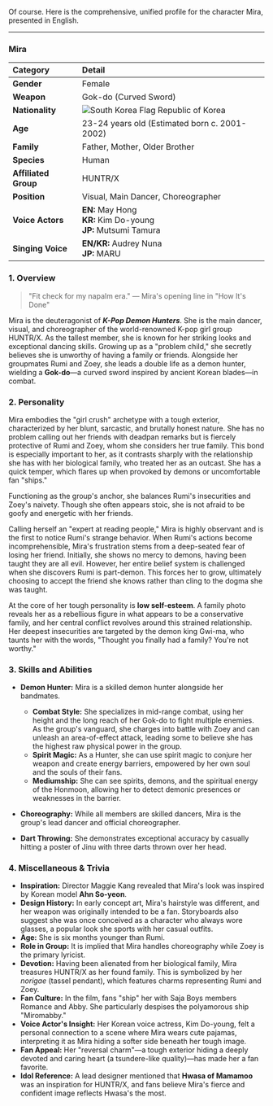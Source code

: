 Of course. Here is the comprehensive, unified profile for the character Mira, presented in English.

---

### **Mira**

| Category             | Detail                                                                                                             |
| :------------------- | :----------------------------------------------------------------------------------------------------------------- |
| **Gender**           | Female                                                                                                             |
| **Weapon**           | Gok-do (Curved Sword)                                                                                              |
| **Nationality**      | ![South Korea Flag](https://upload.wikimedia.org/wikipedia/commons/0/09/Flag_of_South_Korea.svg) Republic of Korea |
| **Age**              | 23-24 years old (Estimated born c. 2001-2002)                                                                      |
| **Family**           | Father, Mother, Older Brother                                                                                      |
| **Species**          | Human                                                                                                              |
| **Affiliated Group** | HUNTR/X                                                                                                            |
| **Position**         | Visual, Main Dancer, Choreographer                                                                                 |
| **Voice Actors**     | **EN:** May Hong <br> **KR:** Kim Do-young <br> **JP:** Mutsumi Tamura                                             |
| **Singing Voice**    | **EN/KR:** Audrey Nuna <br> **JP:** MARU                                                                           |

### **1. Overview**

> "Fit check for my napalm era."
> — Mira's opening line in "How It's Done"

Mira is the deuteragonist of **_K-Pop Demon Hunters_**. She is the main dancer, visual, and choreographer of the world-renowned K-pop girl group HUNTR/X. As the tallest member, she is known for her striking looks and exceptional dancing skills. Growing up as a "problem child," she secretly believes she is unworthy of having a family or friends. Alongside her groupmates Rumi and Zoey, she leads a double life as a demon hunter, wielding a **Gok-do**—a curved sword inspired by ancient Korean blades—in combat.

### **2. Personality**

Mira embodies the "girl crush" archetype with a tough exterior, characterized by her blunt, sarcastic, and brutally honest nature. She has no problem calling out her friends with deadpan remarks but is fiercely protective of Rumi and Zoey, whom she considers her true family. This bond is especially important to her, as it contrasts sharply with the relationship she has with her biological family, who treated her as an outcast. She has a quick temper, which flares up when provoked by demons or uncomfortable fan "ships."

Functioning as the group's anchor, she balances Rumi's insecurities and Zoey's naivety. Though she often appears stoic, she is not afraid to be goofy and energetic with her friends.

Calling herself an "expert at reading people," Mira is highly observant and is the first to notice Rumi's strange behavior. When Rumi's actions become incomprehensible, Mira's frustration stems from a deep-seated fear of losing her friend. Initially, she shows no mercy to demons, having been taught they are all evil. However, her entire belief system is challenged when she discovers Rumi is part-demon. This forces her to grow, ultimately choosing to accept the friend she knows rather than cling to the dogma she was taught.

At the core of her tough personality is **low self-esteem**. A family photo reveals her as a rebellious figure in what appears to be a conservative family, and her central conflict revolves around this strained relationship. Her deepest insecurities are targeted by the demon king Gwi-ma, who taunts her with the words, "Thought you finally had a family? You're not worthy."

### **3. Skills and Abilities**

- **Demon Hunter:** Mira is a skilled demon hunter alongside her bandmates.

  - **Combat Style:** She specializes in mid-range combat, using her height and the long reach of her Gok-do to fight multiple enemies. As the group's vanguard, she charges into battle with Zoey and can unleash an area-of-effect attack, leading some to believe she has the highest raw physical power in the group.
  - **Spirit Magic:** As a Hunter, she can use spirit magic to conjure her weapon and create energy barriers, empowered by her own soul and the souls of their fans.
  - **Mediumship:** She can see spirits, demons, and the spiritual energy of the Honmoon, allowing her to detect demonic presences or weaknesses in the barrier.

- **Choreography:** While all members are skilled dancers, Mira is the group's lead dancer and official choreographer.

- **Dart Throwing:** She demonstrates exceptional accuracy by casually hitting a poster of Jinu with three darts thrown over her head.

### **4. Miscellaneous & Trivia**

- **Inspiration:** Director Maggie Kang revealed that Mira's look was inspired by Korean model **Ahn So-yeon**.
- **Design History:** In early concept art, Mira's hairstyle was different, and her weapon was originally intended to be a fan. Storyboards also suggest she was once conceived as a character who always wore glasses, a popular look she sports with her casual outfits.
- **Age:** She is six months younger than Rumi.
- **Role in Group:** It is implied that Mira handles choreography while Zoey is the primary lyricist.
- **Devotion:** Having been alienated from her biological family, Mira treasures HUNTR/X as her found family. This is symbolized by her _norigae_ (tassel pendant), which features charms representing Rumi and Zoey.
- **Fan Culture:** In the film, fans "ship" her with Saja Boys members Romance and Abby. She particularly despises the polyamorous ship "Miromabby."
- **Voice Actor's Insight:** Her Korean voice actress, Kim Do-young, felt a personal connection to a scene where Mira wears cute pajamas, interpreting it as Mira hiding a softer side beneath her tough image.
- **Fan Appeal:** Her "reversal charm"—a tough exterior hiding a deeply devoted and caring heart (a tsundere-like quality)—has made her a fan favorite.
- **Idol Reference:** A lead designer mentioned that **Hwasa of Mamamoo** was an inspiration for HUNTR/X, and fans believe Mira's fierce and confident image reflects Hwasa's the most.
